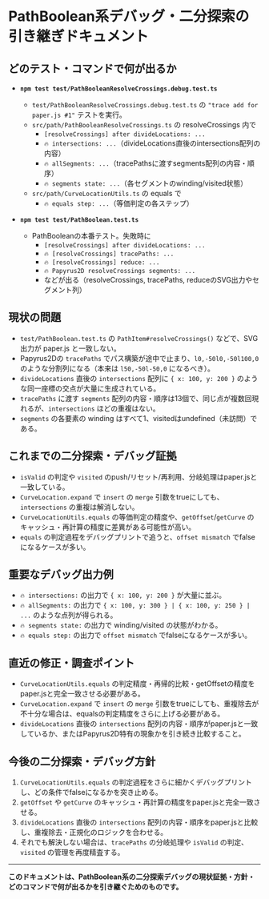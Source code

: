 # PathBoolean系デバッグ・二分探索の引き継ぎドキュメント

## どのテスト・コマンドで何が出るか

- **`npm test test/PathBooleanResolveCrossings.debug.test.ts`**
  - `test/PathBooleanResolveCrossings.debug.test.ts` の `"trace add for paper.js #1"` テストを実行。
  - `src/path/PathBooleanResolveCrossings.ts` の resolveCrossings 内で
    - `[resolveCrossings] after divideLocations: ...`
    - `🔥 intersections: ...`（divideLocations直後のintersections配列の内容）
    - `🔥 allSegments: ...`（tracePathsに渡すsegments配列の内容・順序）
    - `🔥 segments state: ...`（各セグメントのwinding/visited状態）
  - `src/path/CurveLocationUtils.ts` の equals で
    - `🔥 equals step: ...`（等価判定の各ステップ）

- **`npm test test/PathBoolean.test.ts`**
  - PathBooleanの本番テスト。失敗時に
    - `[resolveCrossings] after divideLocations: ...`
    - `🔥 [resolveCrossings] tracePaths: ...`
    - `🔥 [resolveCrossings] reduce: ...`
    - `🔥 Papyrus2D resolveCrossings segments: ...`
    - などが出る（resolveCrossings, tracePaths, reduceのSVG出力やセグメント列）

## 現状の問題

- `test/PathBoolean.test.ts` の `PathItem#resolveCrossings()` などで、SVG出力が paper.js と一致しない。
- Papyrus2Dの `tracePaths` でパス構築が途中で止まり、`l0,-50l0,-50l100,0` のような分割列になる（本来は `l50,-50l-50,0` になるべき）。
- `divideLocations` 直後の `intersections` 配列に `{ x: 100, y: 200 }` のような同一座標の交点が大量に生成されている。
- `tracePaths` に渡す `segments` 配列の内容・順序は13個で、同じ点が複数回現れるが、`intersections` ほどの重複はない。
- `segments` の各要素の winding はすべて1、visitedはundefined（未訪問）である。

## これまでの二分探索・デバッグ証拠

- `isValid` の判定や `visited` のpush/リセット/再利用、分岐処理はpaper.jsと一致している。
- `CurveLocation.expand` で `insert` の `merge` 引数をtrueにしても、`intersections` の重複は解消しない。
- `CurveLocationUtils.equals` の等価判定の精度や、`getOffset`/`getCurve` のキャッシュ・再計算の精度に差異がある可能性が高い。
- `equals` の判定過程をデバッグプリントで追うと、`offset mismatch` でfalseになるケースが多い。

## 重要なデバッグ出力例

- `🔥 intersections:` の出力で `{ x: 100, y: 200 }` が大量に並ぶ。
- `🔥 allSegments:` の出力で `{ x: 100, y: 300 } | { x: 100, y: 250 } | ...` のような点列が得られる。
- `🔥 segments state:` の出力で winding/visited の状態がわかる。
- `🔥 equals step:` の出力で `offset mismatch` でfalseになるケースが多い。

## 直近の修正・調査ポイント

- `CurveLocationUtils.equals` の判定精度・再帰的比較・getOffsetの精度をpaper.jsと完全一致させる必要がある。
- `CurveLocation.expand` で `insert` の `merge` 引数をtrueにしても、重複除去が不十分な場合は、equalsの判定精度をさらに上げる必要がある。
- `divideLocations` 直後の `intersections` 配列の内容・順序がpaper.jsと一致しているか、またはPapyrus2D特有の現象かを引き続き比較すること。

## 今後の二分探索・デバッグ方針

1. `CurveLocationUtils.equals` の判定過程をさらに細かくデバッグプリントし、どの条件でfalseになるかを突き止める。
2. `getOffset` や `getCurve` のキャッシュ・再計算の精度をpaper.jsと完全一致させる。
3. `divideLocations` 直後の `intersections` 配列の内容・順序をpaper.jsと比較し、重複除去・正規化のロジックを合わせる。
4. それでも解決しない場合は、`tracePaths` の分岐処理や `isValid` の判定、`visited` の管理を再度精査する。

---

**このドキュメントは、PathBoolean系の二分探索デバッグの現状証拠・方針・どのコマンドで何が出るかを引き継ぐためのものです。**